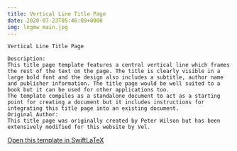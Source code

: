 ```yaml
---
title: Vertical Line Title Page
date: 2020-07-23T05:46:09+0000
img: lngmw_main.jpg
---
```

```
Vertical Line Title Page

Description:
This title page template features a central vertical line which frames the rest of the text on the page. The title is clearly visible in a large bold font and the design also includes a subtitle, author name and publisher information. The title page would be well suited to a book but it can be used for other applications too.
The template compiles as a standalone document to act as a starting point for creating a document but it includes instructions for integrating this title page into an existing document.
Original Author:
This title page was originally created by Peter Wilson but has been extensively modified for this website by Vel.
```
[Open this template in SwiftLaTeX](https://www.swiftlatex.com/project.html?import=https://swiftlatex.github.io/LaTeXBoilerPlate/zips/owcaq_template.zip)
